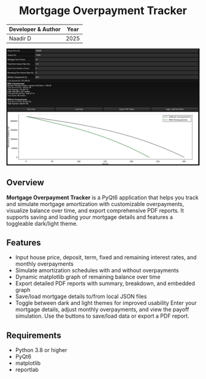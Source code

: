 <div align="center">

  # Mortgage Overpayment Tracker

| Developer & Author | Year          |
|--------------------|----------------|
| Naadir D           | 2025           |

![Alt text](screens/screen.JPG)
</div>


## Overview

**Mortgage Overpayment Tracker** is a PyQt6 application that helps you track and simulate mortgage amortization with customizable overpayments, visualize balance over time, and export comprehensive PDF reports. It supports saving and loading your mortgage details and features a toggleable dark/light theme.

## Features

- Input house price, deposit, term, fixed and remaining interest rates, and monthly overpayments
- Simulate amortization schedules with and without overpayments
- Dynamic matplotlib graph of remaining balance over time
- Export detailed PDF reports with summary, breakdown, and embedded graph
- Save/load mortgage details to/from local JSON files
- Toggle between dark and light themes for improved usability
Enter your mortgage details, adjust monthly overpayments, and view the payoff simulation. Use the buttons to save/load data or export a PDF report.

## Requirements

- Python 3.8 or higher
- PyQt6
- matplotlib
- reportlab
